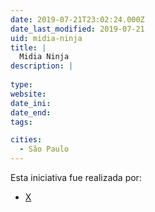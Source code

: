 ```yaml
---
date: 2019-07-21T23:02:24.000Z
date_last_modified: 2019-07-21
uid: midia-ninja
title: |
  Midia Ninja
description: |
  
type: 
website: 
date_ini: 
date_end: 
tags:

cities: 
  - São Paulo
---
```


Esta iniciativa fue realizada por:

- [X](/organizaciones/ninja)
